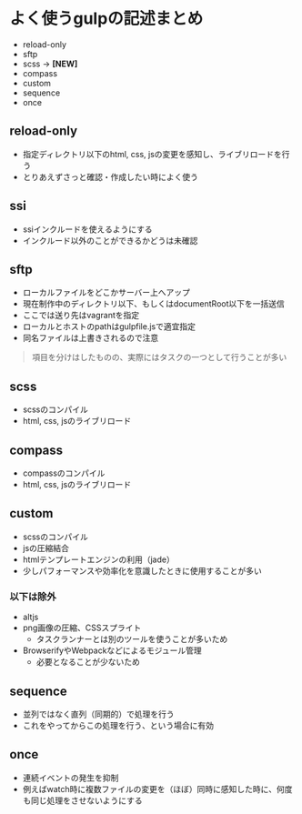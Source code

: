 # よく使うgulpの記述まとめ

- reload-only
- sftp
- scss -> **[NEW]**
- compass
- custom
- sequence
- once

## reload-only
- 指定ディレクトリ以下のhtml, css, jsの変更を感知し、ライブリロードを行う
- とりあえずさっと確認・作成したい時によく使う

## ssi
- ssiインクルードを使えるようにする
- インクルード以外のことができるかどうは未確認

## sftp
- ローカルファイルをどこかサーバー上へアップ
- 現在制作中のディレクトリ以下、もしくはdocumentRoot以下を一括送信
- ここでは送り先はvagrantを指定
- ローカルとホストのpathはgulpfile.jsで適宜指定
- 同名ファイルは上書きされるので注意

> 項目を分けはしたものの、実際にはタスクの一つとして行うことが多い

## scss
- scssのコンパイル
- html, css, jsのライブリロード

## compass
- compassのコンパイル
- html, css, jsのライブリロード

## custom
- scssのコンパイル
- jsの圧縮結合
- htmlテンプレートエンジンの利用（jade）
- 少しパフォーマンスや効率化を意識したときに使用することが多い

### 以下は除外

- altjs
- png画像の圧縮、CSSスプライト
	- タスクランナーとは別のツールを使うことが多いため
- BrowserifyやWebpackなどによるモジュール管理
	- 必要となることが少ないため

## sequence
- 並列ではなく直列（同期的）で処理を行う
- これをやってからこの処理を行う、という場合に有効

## once
- 連続イベントの発生を抑制
- 例えばwatch時に複数ファイルの変更を（ほぼ）同時に感知した時に、何度も同じ処理をさせないようにする

